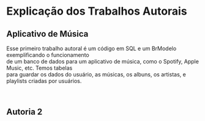 <div>
<h1>Explicação dos Trabalhos Autorais</h1>
<h2>Aplicativo de Música</h2>
<p>Esse primeiro trabalho autoral é um código em SQL e um BrModelo exemplificando o funcionamento<br>de um banco de dados para um aplicativo de música, como o Spotify, Apple Music, etc. Temos tabelas<br>para guardar os dados do usuário, as músicas, os albuns, os artistas, e playlists criadas por usuários.</p><br>
<h2>Autoria 2</h2>
